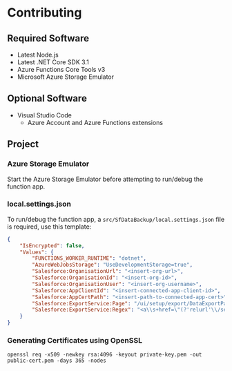 # Contributing

## Required Software

- Latest Node.js
- Latest .NET Core SDK 3.1
- Azure Functions Core Tools v3
- Microsoft Azure Storage Emulator

## Optional Software

- Visual Studio Code
  - Azure Account and Azure Functions extensions

## Project

### Azure Storage Emulator

Start the Azure Storage Emulator before attempting to run/debug the function app.

### local.settings.json

To run/debug the function app, a `src/SfDataBackup/local.settings.json` file is required, use this template:

```json
{
    "IsEncrypted": false,
    "Values": {
        "FUNCTIONS_WORKER_RUNTIME": "dotnet",
        "AzureWebJobsStorage": "UseDevelopmentStorage=true",
        "Salesforce:OrganisationUrl": "<insert-org-url>",
        "Salesforce:OrganisationId": "<insert-org-id>",
        "Salesforce:OrganisationUser": "<insert-org-username>",
        "Salesforce:AppClientId": "<insert-connected-app-client-id>",
        "Salesforce:AppCertPath": "<insert-path-to-connected-app-cert>",
        "Salesforce:ExportService:Page": "/ui/setup/export/DataExportPage/d",
        "Salesforce:ExportService:Regex": "<a\\s+href=\"(?'relurl'\\/servlet\\/servlet\\.OrgExport\\?.+?)\""
    }
}
```

### Generating Certificates using OpenSSL

`openssl req -x509 -newkey rsa:4096 -keyout private-key.pem -out public-cert.pem -days 365 -nodes`